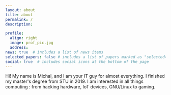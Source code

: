 ```yaml
---
layout: about
title: about
permalink: /
description: 

profile:
  align: right
  image: prof_pic.jpg
  address: 
news: true  # includes a list of news items
selected_papers: false # includes a list of papers marked as "selected={true}"
social: true  # includes social icons at the bottom of the page
---
```


Hi! My name is Michal, and I am your IT guy for almost everything. I finished my master's degree from STU in 2019.
I am interested in all things computing : from hacking hardware, IoT devices, GNU/Linux to gaming.